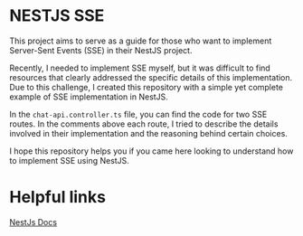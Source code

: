 # NESTJS SSE

This project aims to serve as a guide for those who want to implement Server-Sent Events (SSE) in their NestJS project.

Recently, I needed to implement SSE myself, but it was difficult to find resources that clearly addressed the specific details of this implementation. Due to this challenge, I created this repository with a simple yet complete example of SSE implementation in NestJS.

In the `chat-api.controller.ts` file, you can find the code for two SSE routes. In the comments above each route, I tried to describe the details involved in their implementation and the reasoning behind certain choices.

I hope this repository helps you if you came here looking to understand how to implement SSE using NestJS.

# Helpful links

[NestJs Docs](https://docs.nestjs.com/techniques/server-sent-events)